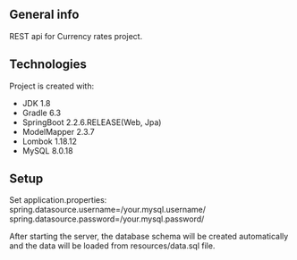 ## General info
REST api for Currency rates project.

## Technologies
Project is created with:
* JDK 1.8
* Gradle 6.3
* SpringBoot 2.2.6.RELEASE(Web, Jpa)
* ModelMapper 2.3.7
* Lombok 1.18.12
* MySQL 8.0.18
	
## Setup
Set application.properties:
spring.datasource.username=/your.mysql.username/
spring.datasource.password=/your.mysql.password/

After starting the server, the database schema will be created automatically 
and the data will be loaded from resources/data.sql file.

